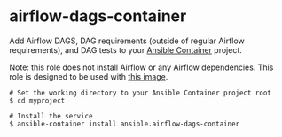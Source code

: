 # airflow-dags-container

Add Airflow DAGS, DAG requirements (outside of regular Airflow requirements), and DAG tests to your [Ansible Container](https://github.com/ansible/ansible-container) project.

Note: this role does not install Airflow or any Airflow dependencies.  This role is designed to be used with [this image](https://github.com/puckel/docker-airflow).

```
# Set the working directory to your Ansible Container project root
$ cd myproject

# Install the service
$ ansible-container install ansible.airflow-dags-container
```


